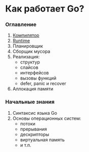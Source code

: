 # Как работает Go?

### Оглавление

1) [Компилятор](https://github.com/alexKudryavtsev-web/how-golang-works/blob/main/Compiler.md)
2) [Runtime](https://github.com/alexKudryavtsev-web/how-golang-works/blob/main/Runtime.md)
3) Планировщик
4) Сборщик мусора
5) Реализация: 
    - структур
    - слайсов
    - интерфейсов
    - вызовы функций
    - defer, panic и recover
6) Аллокация памяти

### Начальные знания

1) Синтаксис языка Go
2) Основы операционных систем:
    - потоки
    - прерывания
    - дескрипторы
    - виртуальная память
    - и т.п.
